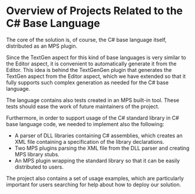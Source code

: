 # Overview of Projects Related to the C# Base Language

The core of the solution is, of course, the C# base language itself, distributed as an MPS plugin.

Since the TextGen aspect for this kind of base languages is very similar to the Editor aspect,
it is convenient to automatically generate it from the Editor. This idea is behind the TextGenGen
plugin that generates the TextGen aspect from the Editor aspect, which we have extended so that it
fully supports such complex generation as needed for the C# base language. 

The language contains also tests created in an MPS built-in tool. These tests should ease
the work of future maintainers of the project.

Furthermore, in order to support usage of the C# standard library in C# base language code,
we needed to implement also the following:
- A parser of DLL libraries containing C# assemblies, which creates an XML file containing a
specification of the library declarations.
- Two MPS plugins parsing the XML file from the DLL parser and creating MPS library stubs.
- An MPS plugin wrapping the standard library so that it can be easily distributed to users.

The project also contains a set of usage examples, which are particularly important for users
searching for help about how to deploy our solution.

